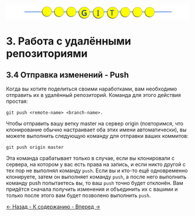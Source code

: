 ![Gitmanul_logo](/G_logo_2.svg)
# 3. Работа с удалёнными репозиториями

## 3.4 Отправка изменений - Push

Когда вы хотите поделиться своими наработками, вам необходимо отправить их в удалённый репозиторий. Команда для этого действия простая: 

    git push <remote-name> <branch-name>. 

Чтобы отправить вашу ветку master на сервер origin (повторимся, что клонирование обычно настраивает оба этих имени автоматически), вы можете выполнить следующую команду для отправки ваших коммитов:

    git push origin master

Эта команда срабатывает только в случае, если вы клонировали с сервера, на котором у вас есть права на запись, и если никто другой с тех пор не выполнял команду <code>push</code>. Если вы и кто-то ещё одновременно клонируете, затем он выполняет команду <code>push</code>, а после него выполнить команду push попытаетесь вы, то ваш <code>push</code> точно будет отклонён. Вам придётся сначала получить изменения и объединить их с вашими и только после этого вам будет позволено выполнить <code>push</code>. 

[ <- Назад ](/3.3.md)[ - К содержанию - ](/readme.md)[ Вперед -> ](/3.5.md)